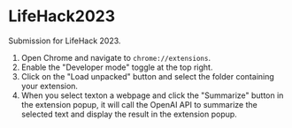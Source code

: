 # LifeHack2023
Submission for LifeHack 2023.

1. Open Chrome and navigate to `chrome://extensions`.
2. Enable the "Developer mode" toggle at the top right.
3. Click on the "Load unpacked" button and select the folder containing your extension.
4. When you select texton a webpage and click the "Summarize" button in the extension popup, it will call the OpenAI API to summarize the selected text and display the result in the extension popup.
